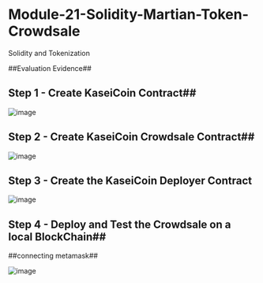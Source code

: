 # Module-21-Solidity-Martian-Token-Crowdsale
Solidity and Tokenization

##Evaluation Evidence##

## Step 1 - Create KaseiCoin Contract##

![image](https://user-images.githubusercontent.com/117589787/235361364-2ac5fbc0-683c-42c3-8526-fa33738493d4.png)

## Step 2 - Create KaseiCoin Crowdsale Contract##

![image](https://user-images.githubusercontent.com/117589787/235463563-9ebdbb79-ea52-46c1-b3c6-b1a4ac3db65f.png)

## Step 3 - Create the KaseiCoin Deployer Contract ##

![image](https://user-images.githubusercontent.com/117589787/235561932-4c2a751f-80da-4838-888f-038f2cac4a58.png)

## Step 4 - Deploy and Test the Crowdsale on a local BlockChain##

##connecting metamask##

![image](https://user-images.githubusercontent.com/117589787/235570578-fa590ae4-1051-40d6-afdc-47cd17e6b9d1.png)


##




